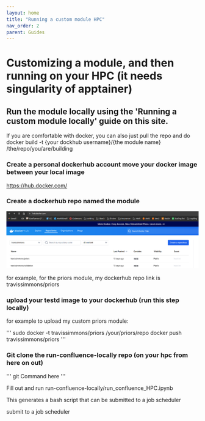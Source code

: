 ```yaml
---
layout: home
title: "Running a custom module HPC"
nav_order: 2
parent: Guides
---
```


# Customizing a module, and then running on your HPC (it needs singularity of apptainer)

## Run the module locally using the 'Running a custom module locally' guide on this site.
If you are comfortable with docker, you can also just pull the repo and do docker build -t {your dockhub username}/{the module name} /the/repo/you/are/building

### Create a personal dockerhub account move your docker image between your local image
https://hub.docker.com/

### Create a dockerhub repo named the module

![alt text](image.png)

for example, for the priors module, my dockerhub repo link is travissimmons/priors

### upload your testd image to your dockerhub (run this step locally)

for example to upload my custom priors module:

''' 
sudo docker -t travissimmons/priors /your/priors/repo
docker push travissimmons/priors
'''

### Git clone the run-confluence-locally repo (on your hpc from here on out)

''' git Command here '''

Fill out and run run-confluence-locally/run_confluence_HPC.ipynb

This generates a bash script that can be submitted to a job scheduler

submit to a job scheduler